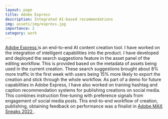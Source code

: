 ```yaml
---
layout: page
title: Adobe Express
description: Integrated AI-based recommendations
img: assets/img/express.jpg
importance: 2
category: work
---
```


<a href="https://www.adobe.com/express/"> Adobe Express </a> is an end-to-end AI content creation tool. I have worked on the integration of intelligent capabilities into the product. I have developed and deployed the search suggestions feature in the asset panel of the editing workflow. This is provided based on the metadata of assets being used in the current creation. These search suggestions brought about 8% more traffic in the first week with users being 15% more likely to export the creation and stick through the whole workflow. As part of a demo for future capabilities in Adobe Express, I have also worked on training hashtag and caption recommendation systems for publishing creations on social media. This combines instruction fine-tuning with preference signals from engagement of social media posts. This end-to-end workflow of creation, publishing, obtaining feedback on performance was a finalist in <a href= "https://blog.adobe.com/en/publish/2022/10/19/adobe-max-sneaks-show-how-ai-is-enhancing-future-of-creativity">Adobe MAX Sneaks 2022 </a>.
